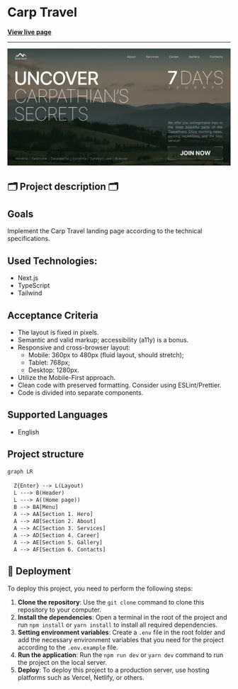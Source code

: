 # Carp Travel

**[View live page](https://carp-travel-livid.vercel.app)**

---

![Site image](./public/images/og-image.jpg)

## 🗂️ Project description 🗂️

## Goals

Implement the Carp Travel landing page according to the technical specifications.

## Used Technologies:

- Next.js
- TypeScript
- Tailwind

## Acceptance Criteria

- The layout is fixed in pixels.
- Semantic and valid markup; accessibility (a11y) is a bonus.
- Responsive and cross-browser layout:
  - Mobile: 360px to 480px (fluid layout, should stretch);
  - Tablet: 768px;
  - Desktop: 1280px.
- Utilize the Mobile-First approach.
- Clean code with preserved formatting. Consider using ESLint/Prettier.
- Code is divided into separate components.

## Supported Languages

- English

## Project structure

```mermaid
graph LR

  Z{Enter} --> L(Layout)
  L ---> B(Header)
  L ---> A((Home page))
  B --> BA[Menu]
  A --> AA[Section 1. Hero]
  A --> AB[Section 2. About]
  A --> AC[Section 3. Services]
  A --> AD[Section 4. Career]
  A --> AE[Section 5. Gallery]
  A --> AF[Section 6. Contacts]

```

## 📂 Deployment

To deploy this project, you need to perform the following steps:

1. **Clone the repository**: Use the `git clone` command to clone this repository to your computer.
2. **Install the dependencies**: Open a terminal in the root of the project and run `npm install` or
   `yarn install` to install all required dependencies.
3. **Setting environment variables**: Create a `.env` file in the root folder and add the necessary
   environment variables that you need for the project according to the `.env.example` file.
4. **Run the application**: Run the `npm run dev` or `yarn dev` command to run the project on the
   local server.
5. **Deploy**: To deploy this project to a production server, use hosting platforms such as Vercel,
   Netlify, or others.

